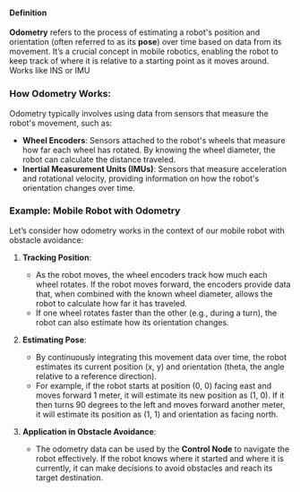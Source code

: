 #### Definition
**Odometry** refers to the process of estimating a robot's position and orientation (often referred to as its **pose**) over time based on data from its movement. It’s a crucial concept in mobile robotics, enabling the robot to keep track of where it is relative to a starting point as it moves around. Works like INS or IMU


### How Odometry Works:

Odometry typically involves using data from sensors that measure the robot's movement, such as:

- **Wheel Encoders**: Sensors attached to the robot's wheels that measure how far each wheel has rotated. By knowing the wheel diameter, the robot can calculate the distance traveled.
- **Inertial Measurement Units (IMUs)**: Sensors that measure acceleration and rotational velocity, providing information on how the robot's orientation changes over time.

### Example: Mobile Robot with Odometry

Let’s consider how odometry works in the context of our mobile robot with obstacle avoidance:

1. **Tracking Position**:
    
    - As the robot moves, the wheel encoders track how much each wheel rotates. If the robot moves forward, the encoders provide data that, when combined with the known wheel diameter, allows the robot to calculate how far it has traveled.
    - If one wheel rotates faster than the other (e.g., during a turn), the robot can also estimate how its orientation changes.
2. **Estimating Pose**:
    
    - By continuously integrating this movement data over time, the robot estimates its current position (x, y) and orientation (theta, the angle relative to a reference direction).
    - For example, if the robot starts at position (0, 0) facing east and moves forward 1 meter, it will estimate its new position as (1, 0). If it then turns 90 degrees to the left and moves forward another meter, it will estimate its position as (1, 1) and orientation as facing north.
3. **Application in Obstacle Avoidance**:
    
    - The odometry data can be used by the **Control Node** to navigate the robot effectively. If the robot knows where it started and where it is currently, it can make decisions to avoid obstacles and reach its target destination.